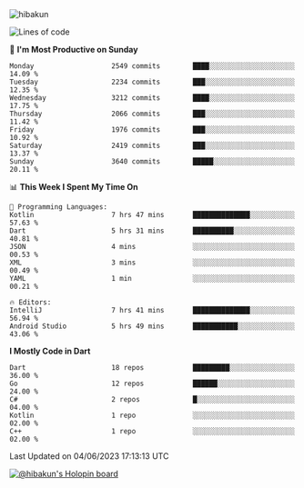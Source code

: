 <img src="https://komarev.com/ghpvc/?username=hibakun&label=Profile%20Views&color=0e75b6&style=flat" alt="hibakun" />

<!--START_SECTION:waka-->
![Lines of code](https://img.shields.io/badge/From%20Hello%20World%20I%27ve%20Written-4.9%20million%20lines%20of%20code-blue)

📅 **I'm Most Productive on Sunday** 

```text
Monday                   2549 commits        ████░░░░░░░░░░░░░░░░░░░░░   14.09 % 
Tuesday                  2234 commits        ███░░░░░░░░░░░░░░░░░░░░░░   12.35 % 
Wednesday                3212 commits        ████░░░░░░░░░░░░░░░░░░░░░   17.75 % 
Thursday                 2066 commits        ███░░░░░░░░░░░░░░░░░░░░░░   11.42 % 
Friday                   1976 commits        ███░░░░░░░░░░░░░░░░░░░░░░   10.92 % 
Saturday                 2419 commits        ███░░░░░░░░░░░░░░░░░░░░░░   13.37 % 
Sunday                   3640 commits        █████░░░░░░░░░░░░░░░░░░░░   20.11 % 
```


📊 **This Week I Spent My Time On** 

```text
💬 Programming Languages: 
Kotlin                   7 hrs 47 mins       ██████████████░░░░░░░░░░░   57.63 % 
Dart                     5 hrs 31 mins       ██████████░░░░░░░░░░░░░░░   40.81 % 
JSON                     4 mins              ░░░░░░░░░░░░░░░░░░░░░░░░░   00.53 % 
XML                      3 mins              ░░░░░░░░░░░░░░░░░░░░░░░░░   00.49 % 
YAML                     1 min               ░░░░░░░░░░░░░░░░░░░░░░░░░   00.21 % 

🔥 Editors: 
IntelliJ                 7 hrs 41 mins       ██████████████░░░░░░░░░░░   56.94 % 
Android Studio           5 hrs 49 mins       ███████████░░░░░░░░░░░░░░   43.06 % 
```

**I Mostly Code in Dart** 

```text
Dart                     18 repos            █████████░░░░░░░░░░░░░░░░   36.00 % 
Go                       12 repos            ██████░░░░░░░░░░░░░░░░░░░   24.00 % 
C#                       2 repos             █░░░░░░░░░░░░░░░░░░░░░░░░   04.00 % 
Kotlin                   1 repo              ░░░░░░░░░░░░░░░░░░░░░░░░░   02.00 % 
C++                      1 repo              ░░░░░░░░░░░░░░░░░░░░░░░░░   02.00 % 
```




 Last Updated on 04/06/2023 17:13:13 UTC
<!--END_SECTION:waka-->

[![@hibakun's Holopin board](https://holopin.me/hibakun)](https://holopin.io/@hibakun)
